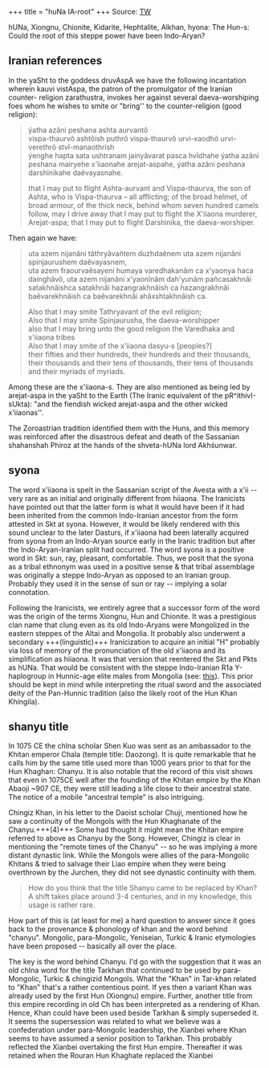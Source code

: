 +++
title = "huNa IA-root"
+++
Source: [TW](https://threadreaderapp.com/thread/1656138921246437377.html)

hUNa, Xiongnu, Chionite, Kidarite, Hephtalite, Alkhan, hyona: The Hun-s: Could the root of this steppe power have been Indo-Aryan?

## Iranian references
In the yaSht to the goddess druvAspA we have the following incantation wherein kauvi vistAspa, the patron of the promulgator of the Iranian counter- religion zarathustra, invokes her against several daeva-worshiping foes whom he wishes to smite or "bring'' to the counter-religion (good religion):

> ýatha azâni peshana ashta aurvantô  
vispa-thaurvô ashtôish puthrô vispa-thaurvô  urvi-xaodhô urvi-verethrô stvî-manaothrish  
ýenghe hapta sata ushtranam jainyâvarat pasca hvîdhahe ýatha azâni peshana mairyehe x'iiaonahe   arejat-aspahe, ýatha azâni peshana darshinikahe daêvayasnahe.
> 
> that I may put to flight Ashta-aurvant and Vispa-thaurva, the son of Ashta, who is Vispa-thaurva – all afflicting; of the broad helmet, of broad armour, of the thick neck, behind whom seven hundred camels follow, may I drive away that I may put to flight the X'iiaona murderer, Arejat-aspa; that I may put to flight Darshinika, the daeva-worshiper.

Then again we have:

> uta azem nijanâni tãthryâvañtem duzhdaênem uta azem nijanâni spinjaurushem daêvayasnem,  
uta azem fraourvaêsayeni humaya varedhakanãm ca x'yaonya haca dainghâvô, uta azem nijanâni x’yaonînãm dah'yunãm
pañcasakhnâi satakhnâishca satakhnâi hazangrakhnâish ca
hazangrakhnâi baêvarekhnâish ca baêvarekhnâi ahãxshtakhnâish ca.
> 
> Also that I may smite Tathryavant of the evil religion;  
Also that I may smite Spinjaurusha, the daeva-worshipper  
also that I may bring unto the good religion the Varedhaka and x'iiaona tribes  
Also that I may smite of the x'iiaona dasyu-s [peoples?]  
their fifties and their hundreds, their hundreds and their thousands,  
their thousands and their tens of thousands, their tens of thousands and their myriads of myriads.

Among these are the x'iiaona-s. They are also mentioned as being led by arejat-aspa in the yaSht to the Earth (The Iranic equivalent of the pR^ithivI-sUkta): "and the fiendish wicked arejat-aspa and the other wicked x'iiaonas''. 

The Zoroastrian tradition identified them with the Huns, and this memory was reinforced after the disastrous defeat and death of the Sassanian shahanshah Phiroz at the hands of the shveta-hUNa lord Akhśunwar. 

## syona
The word x'iiaona is spelt in the Sassanian script of the Avesta with a x'ii -- very rare as an initial and originally different from hiiaona. The Iranicists have pointed out that the latter form is what it would have been if it had been inherited from the common Indo-Iranian ancestor from the form attested in Skt at syona. However, it would be likely rendered with this sound unclear to the later Dasturs, if x'iiaona had been laterally acquired from syona from an Indo-Aryan source early in the Iranic tradition but after the Indo-Aryan-Iranian split had occurred. The word syona is a positive word in Skt: sun, ray, pleasant, comfortable. Thus, we posit that the syona as a tribal ethnonym was used in a positive sense & that tribal assemblage was originally a steppe Indo-Aryan as opposed to an Iranian group. Probably they used it in the sense of sun or ray -- implying a solar connotation. 

Following the Iranicists, we entirely agree that a successor form of the word was the origin of the terms Xiongnu, Hun and Chionite. It was a prestigious clan name that clung even as its old Indo-Aryans were Mongolized in the eastern steppes of the Altai and Mongolia. It probably also underwent a secondary +++(linguistic)+++ Iranicization to acquire an initial "H" probably via loss of memory of the pronunciation of the old x'iiaona and its simplification as hiiaona. It was that version that reentered the Skt and Pkts as hUNa. That would be consistent with the steppe Indo-Iranian R1a Y-haplogroup in Hunnic-age elite males from Mongolia (see: [this](https://manasataramgini.wordpress.com/2022/01/30/huns-uralics-and-empires-of-the-steppe/)). This prior should be kept in mind while interpreting the ritual sword and the associated deity of the Pan-Hunnic tradition (also the likely root of the Hun Khan Khingila).

## shanyu title
In 1075 CE the chIna scholar Shen Kuo was sent as an ambassador to the Khitan emperor Chala (temple title: Daozong). It is quite remarkable that he calls him by the same title used more than 1000 years prior to that for the Hun Khaghan: Chanyu. It is also notable that the record of this visit shows that even in 1075CE well after the founding of the Khitan empire by the Khan Abaoji ~907 CE, they were still leading a life close to their ancestral state. The notice of a mobile "ancestral temple" is also intriguing.

Chingiz Khan, in his letter to the Daoist scholar Chuji, mentioned how he saw a continuity of the Mongols with the Hun Khaghanate of the Chanyu.+++(4)+++ Some had thought it might mean the Khitan empire referred to above as Chanyu by the Song. However, Chingiz is clear in mentioning the "remote times of the Chanyu" -- so he was implying a more distant dynastic link. While the Mongols were allies of the para-Mongolic Khitans & tried to salvage their Liao empire when they were being overthrown by the Jurchen, they did not see dynastic continuity with them.


> How do you think that the title Shanyu came to be replaced by Khan? A shift takes place around 3-4 centuries, and in my knowledge, this usage is rather rare.

How part of this is (at least for me) a hard question to answer since it goes back to the provenance & phonology of khan and the word behind "chanyu". Mongolic, para-Mongolic, Yeniseian, Turkic & Iranic etymologies have been proposed -- basically all over the place. 

The key is the word behind Chanyu. I'd go with the suggestion that it was an old chIna word for the title Tarkhan that continued to be used by para-Mongolic, Turkic & chingizid Mongols. What the "Khan" in Tar-khan related to "Khan" that's a rather contentious point. If yes then a variant Khan was already used by the first Hun (Xiongnu) empire. Further, another title from this empire recording in old Ch has been interpreted as a rendering of Khan. Hence, Khan could have been used beside Tarkhan & simply superseded it. It seems the supersession was related to what we believe was a confederation under para-Mongolic leadership, the Xianbei where Khan seems to have assumed a senior position to Tarkhan. This probably reflected the Xianbei overtaking the first Hun empire. Thereafter it was retained when the Rouran Hun Khaghate replaced the Xianbei
